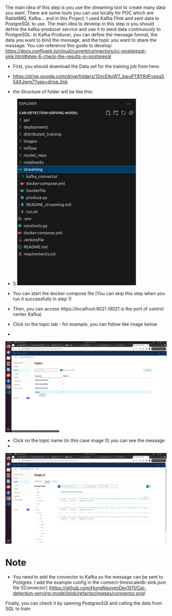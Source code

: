 The main idea of this step is you use the streaming tool to create many data you want. There are some tools you can use locally for POC which are RabbitMQ, Kafka... and in this Project, I used Kafka Flink and sent data to PostgreSQL to use. The main idea to develop in this step is you should define the kafka-producer service and use it to send data continuously to PostgreSQL. In Kafka Producer, you can define the message format, the data you want to bind the message, and the topic you want to share the message. You can reference this guide to develop: https://docs.confluent.io/cloud/current/connectors/cc-postgresql-sink.html#step-6-check-the-results-in-postgresql

- First, you should download the Data set for the training job from here: 
- https://drive.google.com/drive/folders/12ncEAoWT_kwuPT8YRdFysqgS54XJwre7?usp=drive_link
- the Structure of folder will be like this:
- S
![Structure Data Folder ](https://github.com/HungNguyenDev1511/Car-detection-serving-model/blob/refactor/images/structure_data.png)
 
- You can start the docker-compose file (You can skip this step when you run it successfully in step 1)
- Then, you can access https://localhost:9021 (9021 is the port of control center Kafka)
- Click on the topic tab - for example, you can follow like image below
-
![Topic Tab](https://github.com/HungNguyenDev1511/Car-detection-serving-model/blob/refactor/images/topic_tab.png)
- Click on the topic name (in this case image 0) you can see the message
-
![Messege](https://github.com/HungNguyenDev1511/Car-detection-serving-model/blob/refactor/images/messenger.png)
# Note
- You need to add the connector to Kafka so the message can be sent to Postgres. I add the example config in the connect-timescaledb-sink.json file
![Connector] (https://github.com/HungNguyenDev1511/Car-detection-serving-model/blob/refactor/images/connector.png)

Finally, you can check it by opening PostgresSQl and calling the data from SQL to train